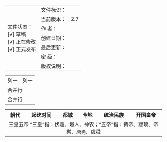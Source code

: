 <table>
<tr>
    <td rowspan="7"> 文件状态：<br/>
        [√] 草稿<br/>
        [√] 正在修改<br/>
        [√] 正式发布 </td>
    <td>文件标识：</td>
    <td> </td>
</tr>
<tr>
    <td>当前版本：</td>
    <td>2.7</td>
</tr>
<tr>
    <td>作    者：</td>
    <td></td>
</tr>
<tr>
    <td>创建日期：</td>
    <td></td>
</tr>
<tr>
    <td>最后更新：</td>
    <td></td>
</tr>
<tr>
    <td>密    级：</td>
    <td></td>
</tr>
<tr>
    <td>版权说明：</td>
    <td></td>
</tr>
</table>

<table>
    <tr>
        <td>列一</td> 
        <td>列一</td> 
   </tr>
    <tr>
        <td colspan="2">合并行</td>    
    </tr>
    <tr>
        <td colspan="2">合并行</td>    
    </tr>
</table>

<table>
     <tr>
            <th align="center" colspan="4">朝代</td>
            <th align="center">起讫时间</td>
            <th align="center">都城</td>
            <th align="center">今地</td>
            <th align="center">统治民族</td>
            <th align="center">开国皇帝</td>
        </tr>
        <tr>
            <td align="center" colspan="9">三皇五帝   “三皇“指：伏羲、燧人、神农；“五帝”指：黄帝、颛顼、帝喾、唐尧、虞舜</td>
        </tr>
</table>
